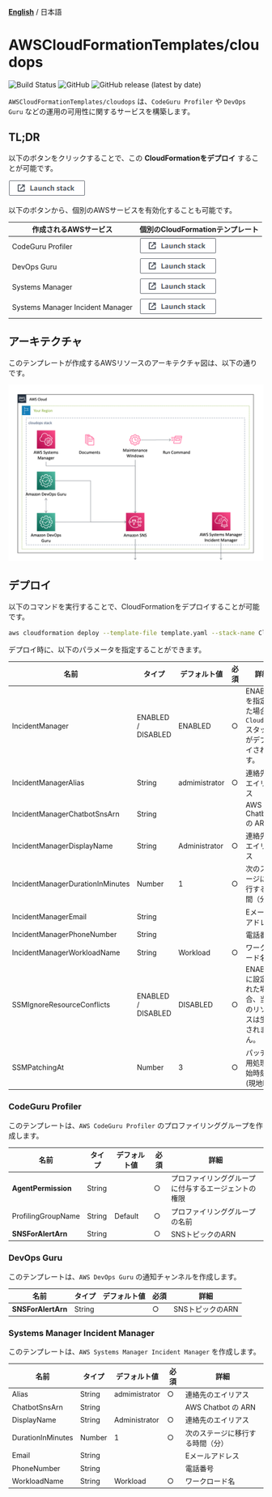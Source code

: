 [**English**](README.md) / 日本語

# AWSCloudFormationTemplates/cloudops
![Build Status](https://codebuild.ap-northeast-1.amazonaws.com/badges?uuid=eyJlbmNyeXB0ZWREYXRhIjoiT1o3djE0RFpweWErRDl6SkpwTGsySVJKbWk0ajhreUlEaXAvTHh3ZzdaS2wzNVR5V1hpZkZRRVRtcFIvNncydWdad2w4TG9MRVMzVGFvMlZKY2RNYUowPSIsIml2UGFyYW1ldGVyU3BlYyI6Ik0vOGVWdGFEWTlyYVdDZUwiLCJtYXRlcmlhbFNldFNlcmlhbCI6MX0%3D&branch=master)
![GitHub](https://img.shields.io/github/license/eijikominami/aws-cloudformation-templates)
![GitHub release (latest by date)](https://img.shields.io/github/v/release/eijikominami/aws-cloudformation-templates)
 
``AWSCloudFormationTemplates/cloudops`` は、``CodeGuru Profiler`` や ``DevOps Guru`` などの運用の可用性に関するサービスを構築します。

## TL;DR

以下のボタンをクリックすることで、この **CloudFormationをデプロイ** することが可能です。

[![cloudformation-launch-stack](../images/cloudformation-launch-stack.png)](https://console.aws.amazon.com/cloudformation/home?region=ap-northeast-1#/stacks/create/review?stackName=CloudOps&templateURL=https://eijikominami.s3-ap-northeast-1.amazonaws.com/aws-cloudformation-templates/cloudops/template.yaml) 

以下のボタンから、個別のAWSサービスを有効化することも可能です。

| 作成されるAWSサービス | 個別のCloudFormationテンプレート |
| --- | --- |
| CodeGuru Profiler | [![cloudformation-launch-stack](../images/cloudformation-launch-stack.png)](https://console.aws.amazon.com/cloudformation/home?region=ap-northeast-1#/stacks/create/review?stackName=CodeGuruProfiler&templateURL=https://eijikominami.s3-ap-northeast-1.amazonaws.com/aws-cloudformation-templates/cloudops/codeguruprofiler.yaml) |
| DevOps Guru | [![cloudformation-launch-stack](../images/cloudformation-launch-stack.png)](https://console.aws.amazon.com/cloudformation/home?region=ap-northeast-1#/stacks/create/review?stackName=DevOpsGuru&templateURL=https://eijikominami.s3-ap-northeast-1.amazonaws.com/aws-cloudformation-templates/cloudops/devopsguru.yaml) |
| Systems Manager | [![cloudformation-launch-stack](../images/cloudformation-launch-stack.png)](https://console.aws.amazon.com/cloudformation/home?region=ap-northeast-1#/stacks/create/review?stackName=SystemsManager&templateURL=https://eijikominami.s3-ap-northeast-1.amazonaws.com/aws-cloudformation-templates/cloudops/ssm.yaml) |
| Systems Manager Incident Manager | [![cloudformation-launch-stack](../images/cloudformation-launch-stack.png)](https://console.aws.amazon.com/cloudformation/home?region=ap-northeast-1#/stacks/create/review?stackName=SystemsManagerIncidentManager&templateURL=https://eijikominami.s3-ap-northeast-1.amazonaws.com/aws-cloudformation-templates/cloudops/systemsmanagerincidentmanager.yaml) |

## アーキテクチャ

このテンプレートが作成するAWSリソースのアーキテクチャ図は、以下の通りです。

![](../images/architecture-cloudops.png)

## デプロイ

以下のコマンドを実行することで、CloudFormationをデプロイすることが可能です。

```bash
aws cloudformation deploy --template-file template.yaml --stack-name CloudOps --capabilities CAPABILITY_NAMED_IAM CAPABILITY_AUTO_EXPAND
```

デプロイ時に、以下のパラメータを指定することができます。

| 名前 | タイプ | デフォルト値 | 必須 | 詳細 |
| --- | --- | --- | --- | --- |
| IncidentManager | ENABLED / DISABLED | ENABLED | ○ | ENABLEDを指定した場合、`CloudOps` スタックがデプロイされます。 |
| IncidentManagerAlias | String | admimistrator | ○ | 連絡先のエイリアス |
| IncidentManagerChatbotSnsArn | String | | | AWS Chatbot の ARN |
| IncidentManagerDisplayName | String | Administrator | ○ | 連絡先のエイリアス |
| IncidentManagerDurationInMinutes | Number | 1 | ○ | 次のステージに移行する時間（分） |
| IncidentManagerEmail | String | | | Eメールアドレス |
| IncidentManagerPhoneNumber | String | | | 電話番号 |
| IncidentManagerWorkloadName | String | Workload | ○ | ワークロード名 |
| SSMIgnoreResourceConflicts | ENABLED / DISABLED | DISABLED | ○ | ENABLED に設定された場合、当該のリソースは生成されません。 |
| SSMPatchingAt | Number | 3 | ○ | パッチ適用処理開始時刻 (現地時) |

### CodeGuru Profiler

このテンプレートは、``AWS CodeGuru Profiler`` のプロファイリンググループを作成します。

| 名前 | タイプ | デフォルト値 | 必須 | 詳細 |
| --- | --- | --- | --- | --- |
| **AgentPermission** | String | | ○ | プロファイリンググループに付与するエージェントの権限 |
| ProfilingGroupName | String | Default | ○ | プロファイリンググループの名前 |
| **SNSForAlertArn** | String | | ○ | SNSトピックのARN |

### DevOps Guru

このテンプレートは、``AWS DevOps Guru`` の通知チャンネルを作成します。

| 名前 | タイプ | デフォルト値 | 必須 | 詳細 |
| --- | --- | --- | --- | --- |
| **SNSForAlertArn** | String | | ○ | SNSトピックのARN |

### Systems Manager Incident Manager

このテンプレートは、``AWS Systems Manager Incident Manager`` を作成します。

| 名前 | タイプ | デフォルト値 | 必須 | 詳細 |
| --- | --- | --- | --- | --- |
| Alias | String | admimistrator | ○ | 連絡先のエイリアス |
| ChatbotSnsArn | String | | | AWS Chatbot の ARN |
| DisplayName | String | Administrator | ○ | 連絡先のエイリアス |
| DurationInMinutes | Number | 1 | ○ | 次のステージに移行する時間（分） |
| Email | String | | | Eメールアドレス |
| PhoneNumber | String | | | 電話番号 |
| WorkloadName | String | Workload | ○ | ワークロード名 |